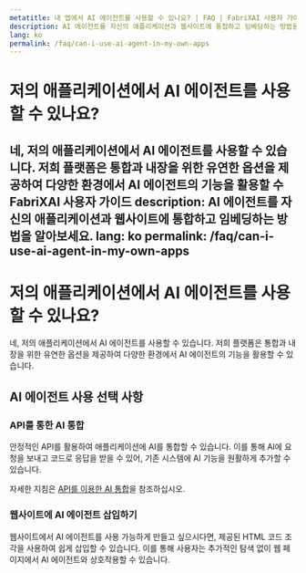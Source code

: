 ```yaml
---
metatitle: 내 앱에서 AI 에이전트를 사용할 수 있나요? | FAQ | FabriXAI 사용자 가이드
description: AI 에이전트를 자신의 애플리케이션과 웹사이트에 통합하고 임베딩하는 방법을 알아보세요.
lang: ko
permalink: /faq/can-i-use-ai-agent-in-my-own-apps
---
```


# 저의 애플리케이션에서 AI 에이전트를 사용할 수 있나요?

네, 저의 애플리케이션에서 AI 에이전트를 사용할 수 있습니다. 저희 플랫폼은 통합과 내장을 위한 유연한 옵션을 제공하여 다양한 환경에서 AI 에이전트의 기능을 활용할 수 FabriXAI 사용자 가이드
description: AI 에이전트를 자신의 애플리케이션과 웹사이트에 통합하고 임베딩하는 방법을 알아보세요.
lang: ko
permalink: /faq/can-i-use-ai-agent-in-my-own-apps
---

# 저의 애플리케이션에서 AI 에이전트를 사용할 수 있나요?

네, 저의 애플리케이션에서 AI 에이전트를 사용할 수 있습니다. 저희 플랫폼은 통합과 내장을 위한 유연한 옵션을 제공하여 다양한 환경에서 AI 에이전트의 기능을 활용할 수 있습니다.

## AI 에이전트 사용 선택 사항

### API를 통한 AI 통합

안정적인 API를 활용하여 애플리케이션에 AI를 통합할 수 있습니다. 이를 통해 AI에 요청을 보내고 코드로 응답을 받을 수 있어, 기존 시스템에 AI 기능을 원활하게 추가할 수 있습니다.

자세한 지침은 [API를 이용한 AI 통합](/en-us/integrations-api/)을 참조하십시오.

### 웹사이트에 AI 에이전트 삽입하기

웹사이트에서 AI 에이전트를 사용 가능하게 만들고 싶으시다면, 제공된 HTML 코드 조각을 사용하여 쉽게 삽입할 수 있습니다. 이를 통해 사용자는 추가적인 탐색 없이 웹 페이지에서 AI 에이전트와 상호작용할 수 있습니다.


